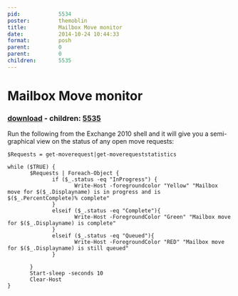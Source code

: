 ```yaml
---
pid:            5534
poster:         themoblin
title:          Mailbox Move monitor
date:           2014-10-24 10:44:33
format:         posh
parent:         0
parent:         0
children:       5535
---
```


# Mailbox Move monitor

### [download](5534.ps1) - children: [5535](5535.md)

Run the following from the Exchange 2010 shell and it will give you a semi-graphical view on the status of any open move requests:

```posh
$Requests = get-moverequest|get-moverequeststatistics

while ($TRUE) {
       $Requests | Foreach-Object {
              if ($_.status -eq "InProgress") {
                     Write-Host -foregroundcolor "Yellow" "Mailbox move for $($_.Displayname) is in progress and is $($_.PercentComplete)% complete"
              }
              elseif ($_.status -eq "Complete"){
                     Write-Host -ForegroundColor "Green" "Mailbox move for $($_.Displayname) is complete"
              }
              elseif ($_.status -eq "Queued"){
                     Write-Host -ForegroundColor "RED" "Mailbox move for $($_.Displayname) is still queued"
              }

       }
       Start-sleep -seconds 10
       Clear-Host
} 

```
